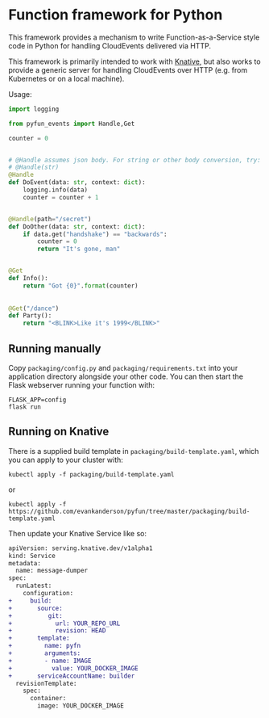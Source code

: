 # Function framework for Python

This framework provides a mechanism to write Function-as-a-Service
style code in Python for handling CloudEvents delivered via HTTP.

This framework is primarily intended to work with
[Knative](https://github.com/knative/docs), but also works to provide
a generic server for handling CloudEvents over HTTP (e.g. from
Kubernetes or on a local machine).

Usage:

```python
import logging

from pyfun_events import Handle,Get

counter = 0


# @Handle assumes json body. For string or other body conversion, try:
# @Handle(str)
@Handle
def DoEvent(data: str, context: dict):
    logging.info(data)
    counter = counter + 1


@Handle(path="/secret")
def DoOther(data: str, context: dict):
    if data.get("handshake") == "backwards":
        counter = 0
        return "It's gone, man"


@Get
def Info():
    return "Got {0}".format(counter)
    
    
@Get("/dance")
def Party():
    return "<BLINK>Like it's 1999</BLINK>"
```


## Running manually

Copy `packaging/config.py` and `packaging/requirements.txt` into your
application directory alongside your other code. You can then start the Flask webserver running your function with:

```shell
FLASK_APP=config
flask run
```

## Running on Knative

There is a supplied build template in `packaging/build-template.yaml`, which you can apply to your cluster with:

```shell
kubectl apply -f packaging/build-template.yaml
```

or

```shell
kubectl apply -f https://github.com/evankanderson/pyfun/tree/master/packaging/build-template.yaml
```

Then update your Knative Service like so:

```diff
apiVersion: serving.knative.dev/v1alpha1
kind: Service
metadata:
  name: message-dumper
spec:
  runLatest:
    configuration:
+     build:
+       source:
+          git:
+            url: YOUR_REPO_URL
+            revision: HEAD
+       template:
+         name: pyfn
+         arguments:
+         - name: IMAGE
+           value: YOUR_DOCKER_IMAGE
+       serviceAccountName: builder
  revisionTemplate:
    spec:
      container:
        image: YOUR_DOCKER_IMAGE
```
